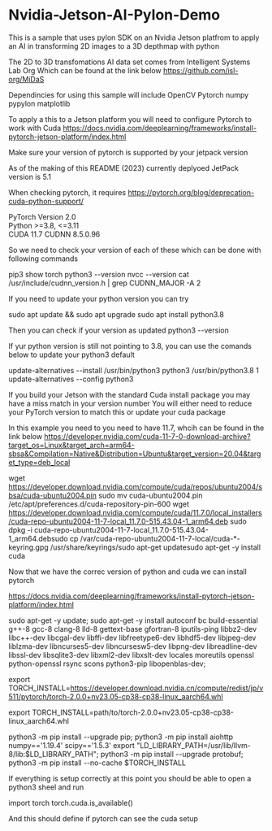 # Nvidia-Jetson-AI-Pylon-Demo
This is a sample that uses pylon SDK on an Nvidia Jetson platfrom to apply an AI in transforming 2D images to a 3D depthmap with python

The 2D to 3D transfomations AI data set comes from  Intelligent Systems Lab Org
Which can be found at the link below 
https://github.com/isl-org/MiDaS

Dependincies for using this sample will include
OpenCV
Pytorch
numpy
pypylon
matplotlib

To apply a this to a Jetson platform you will need to configure Pytorch to work with Cuda
https://docs.nvidia.com/deeplearning/frameworks/install-pytorch-jetson-platform/index.html

Make sure your version of pytorch is supported by your jetpack version

As of the making of this README (2023) currently deplyoed JetPack version is 5.1

When checking pytorch, it requires
https://pytorch.org/blog/deprecation-cuda-python-support/

PyTorch Version 2.0 	
Python >=3.8, <=3.11	
CUDA 11.7 
CUDNN 8.5.0.96

So we need to check your version of each of these which can be done with following commands

pip3 show torch
python3 --version
nvcc --version
cat /usr/include/cudnn_version.h | grep CUDNN_MAJOR -A 2

If you need to update your python version you can try

sudo apt update && sudo apt upgrade
sudo apt install python3.8

Then you can check if your version as updated
python3 --version

If yur python version is still not pointing to 3.8, you can use the comands below to update your python3 default

update-alternatives --install /usr/bin/python3 python3 /usr/bin/python3.8 1
update-alternatives --config python3

If you build your Jetson with the standard Cuda install package you may have a miss match in your version number
You will either need to reduce your PyTorch version to match this or update your cuda package

In this example you need to you need to have 11.7, whcih can be found in the link below
https://developer.nvidia.com/cuda-11-7-0-download-archive?target_os=Linux&target_arch=arm64-sbsa&Compilation=Native&Distribution=Ubuntu&target_version=20.04&target_type=deb_local

wget https://developer.download.nvidia.com/compute/cuda/repos/ubuntu2004/sbsa/cuda-ubuntu2004.pin
sudo mv cuda-ubuntu2004.pin /etc/apt/preferences.d/cuda-repository-pin-600
wget https://developer.download.nvidia.com/compute/cuda/11.7.0/local_installers/cuda-repo-ubuntu2004-11-7-local_11.7.0-515.43.04-1_arm64.deb
sudo dpkg -i cuda-repo-ubuntu2004-11-7-local_11.7.0-515.43.04-1_arm64.debsudo cp /var/cuda-repo-ubuntu2004-11-7-local/cuda-*-keyring.gpg /usr/share/keyrings/sudo apt-get updatesudo apt-get -y install cuda

Now that we have the correc version of python and cuda we can install pytorch

https://docs.nvidia.com/deeplearning/frameworks/install-pytorch-jetson-platform/index.html

sudo apt-get -y update; 
sudo apt-get -y install autoconf bc build-essential g++-8 gcc-8 clang-8 lld-8 gettext-base gfortran-8 iputils-ping libbz2-dev libc++-dev libcgal-dev libffi-dev libfreetype6-dev libhdf5-dev libjpeg-dev liblzma-dev libncurses5-dev libncursesw5-dev libpng-dev libreadline-dev libssl-dev libsqlite3-dev libxml2-dev libxslt-dev locales moreutils openssl python-openssl rsync scons python3-pip libopenblas-dev;

export TORCH_INSTALL=https://developer.download.nvidia.cn/compute/redist/jp/v511/pytorch/torch-2.0.0+nv23.05-cp38-cp38-linux_aarch64.whl

export TORCH_INSTALL=path/to/torch-2.0.0+nv23.05-cp38-cp38-linux_aarch64.whl

python3 -m pip install --upgrade pip; python3 -m pip install aiohttp numpy=='1.19.4' scipy=='1.5.3' export "LD_LIBRARY_PATH=/usr/lib/llvm-8/lib:$LD_LIBRARY_PATH"; python3 -m pip install --upgrade protobuf; python3 -m pip install --no-cache $TORCH_INSTALL

If everything is setup correctly at this point you should be able to open a python3 sheel and run

import torch
torch.cuda.is_available()

And this should define if pytorch can see the cuda setup
